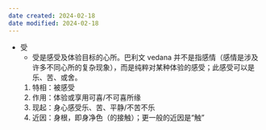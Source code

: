 ```yaml
---
date created: 2024-02-18
date modified: 2024-02-18
---
```

- 受
    - 受是感受及体验目标的心所。巴利文 vedana 并不是指感情（感情是涉及许多不同心所的复杂现象），而是纯粹对某种体验的感受；此感受可以是乐、苦、或舍。
    1. 特相：被感受
    2. 作用：体验或享用可喜/不可喜所缘
    3. 现起：身心感受乐、苦、平静/不苦不乐
    4. 近因：身根，即身净色（的接触）；更一般的近因是“触”
